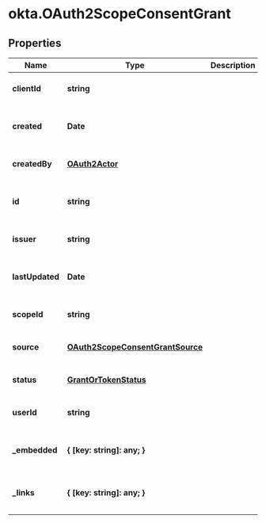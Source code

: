 # okta.OAuth2ScopeConsentGrant

## Properties

Name | Type | Description | Notes
------------ | ------------- | ------------- | -------------
**clientId** | **string** |  | [optional] [default to undefined]
**created** | **Date** |  | [optional] [readonly] [default to undefined]
**createdBy** | [**OAuth2Actor**](OAuth2Actor.md) |  | [optional] [default to undefined]
**id** | **string** |  | [optional] [readonly] [default to undefined]
**issuer** | **string** |  | [optional] [default to undefined]
**lastUpdated** | **Date** |  | [optional] [readonly] [default to undefined]
**scopeId** | **string** |  | [optional] [default to undefined]
**source** | [**OAuth2ScopeConsentGrantSource**](OAuth2ScopeConsentGrantSource.md) |  | [optional] [default to undefined]
**status** | [**GrantOrTokenStatus**](GrantOrTokenStatus.md) |  | [optional] [default to undefined]
**userId** | **string** |  | [optional] [default to undefined]
**_embedded** | **{ [key: string]: any; }** |  | [optional] [readonly] [default to undefined]
**_links** | **{ [key: string]: any; }** |  | [optional] [readonly] [default to undefined]

